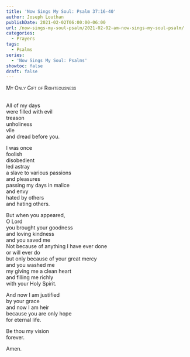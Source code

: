 ```yaml
---
title: 'Now Sings My Soul: Psalm 37:16-40'
author: Joseph Louthan
publishDate: 2021-02-02T06:00:00-06:00
url: /now-sings-my-soul-psalm/2021-02-02-am-now-sings-my-soul-psalm/
categories:
  - Prayers
tags:
  - Psalms
series:
  - 'Now Sings My Soul: Psalms'
showtoc: false
draft: false
---
```

<div style="font-variant: small-caps;">
My Only Gift of Righteousness
</div>
&nbsp;

All of my days  
  were filled with evil  
  treason  
  unholiness  
  vile  
  and dread before you.  
  
I was once  
  foolish  
  disobedient  
  led astray  
  a slave to various passions  
  and pleasures  
  passing my days in malice  
  and envy  
  hated by others  
  and hating others.  
  
But when you appeared,  
  O Lord  
  you brought your goodness  
  and loving kindness  
  and you saved me  
  Not because of anything I have ever done  
  or will ever do  
  but only because of your great mercy  
  and you washed me  
  my giving me a clean heart  
  and filling me richly  
  with your Holy Spirit.  
  
And now I am justified  
  by your grace  
  and now I am heir  
  because you are only hope  
  for eternal life.  
  
Be thou my vision  
  forever.  
  
Amen.  
